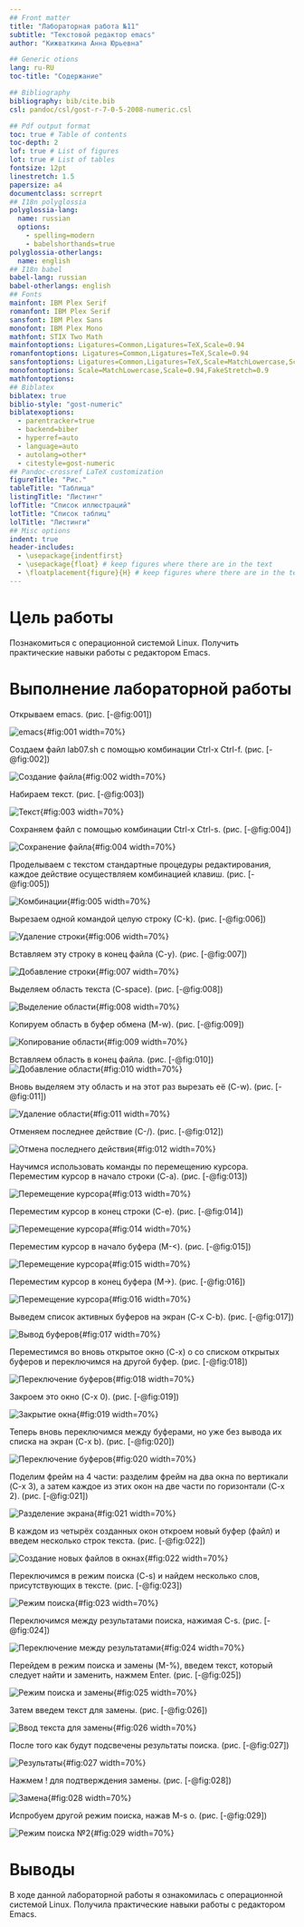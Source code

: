 ```yaml
---
## Front matter
title: "Лабораторная работа №11"
subtitle: "Текстовой редактор emacs"
author: "Кижваткина Анна Юрьевна"

## Generic otions
lang: ru-RU
toc-title: "Содержание"

## Bibliography
bibliography: bib/cite.bib
csl: pandoc/csl/gost-r-7-0-5-2008-numeric.csl

## Pdf output format
toc: true # Table of contents
toc-depth: 2
lof: true # List of figures
lot: true # List of tables
fontsize: 12pt
linestretch: 1.5
papersize: a4
documentclass: scrreprt
## I18n polyglossia
polyglossia-lang:
  name: russian
  options:
	- spelling=modern
	- babelshorthands=true
polyglossia-otherlangs:
  name: english
## I18n babel
babel-lang: russian
babel-otherlangs: english
## Fonts
mainfont: IBM Plex Serif
romanfont: IBM Plex Serif
sansfont: IBM Plex Sans
monofont: IBM Plex Mono
mathfont: STIX Two Math
mainfontoptions: Ligatures=Common,Ligatures=TeX,Scale=0.94
romanfontoptions: Ligatures=Common,Ligatures=TeX,Scale=0.94
sansfontoptions: Ligatures=Common,Ligatures=TeX,Scale=MatchLowercase,Scale=0.94
monofontoptions: Scale=MatchLowercase,Scale=0.94,FakeStretch=0.9
mathfontoptions:
## Biblatex
biblatex: true
biblio-style: "gost-numeric"
biblatexoptions:
  - parentracker=true
  - backend=biber
  - hyperref=auto
  - language=auto
  - autolang=other*
  - citestyle=gost-numeric
## Pandoc-crossref LaTeX customization
figureTitle: "Рис."
tableTitle: "Таблица"
listingTitle: "Листинг"
lofTitle: "Список иллюстраций"
lotTitle: "Список таблиц"
lolTitle: "Листинги"
## Misc options
indent: true
header-includes:
  - \usepackage{indentfirst}
  - \usepackage{float} # keep figures where there are in the text
  - \floatplacement{figure}{H} # keep figures where there are in the text
---
```


# Цель работы

Познакомиться с операционной системой Linux. Получить практические навыки работы с редактором Emacs.

# Выполнение лабораторной работы

Открываем emacs. (рис. [-@fig:001])

![emacs](image/1.png){#fig:001 width=70%}

Создаем файл lab07.sh с помощью комбинации Ctrl-x Ctrl-f. (рис. [-@fig:002])

![Создание файла](image/2.png){#fig:002 width=70%}

Набираем текст. (рис. [-@fig:003])

![Текст](image/3.png){#fig:003 width=70%}

Сохраняем файл с помощью комбинации Ctrl-x Ctrl-s. (рис. [-@fig:004])

![Сохранение файла](image/4.png){#fig:004 width=70%}

Проделываем с текстом стандартные процедуры редактирования, каждое действие осуществляем комбинацией клавиш. (рис. [-@fig:005])

![Комбинации](image/5.png){#fig:005 width=70%}

Вырезаем одной командой целую строку (С-k). (рис. [-@fig:006])

![Удаление строки](image/6.png){#fig:006 width=70%}

Вставляем эту строку в конец файла (C-y). (рис. [-@fig:007])

![Добавление строки](image/7.png){#fig:007 width=70%}

Выделяем область текста (C-space). (рис. [-@fig:008])

![Выделение области](image/8.png){#fig:008 width=70%}

Копируем область в буфер обмена (M-w). (рис. [-@fig:009])

![Копирование области](image/9.png){#fig:009 width=70%}

Вставляем область в конец файла. (рис. [-@fig:010])
![Добавление области](image/10.png){#fig:010 width=70%}

Вновь выделяем эту область и на этот раз вырезать её (C-w). (рис. [-@fig:011])

![Удаление области](image/11.png){#fig:011 width=70%}

Отменяем последнее действие (C-/). (рис. [-@fig:012])

![Отмена последнего действия](image/12.png){#fig:012 width=70%}

Научимся использовать команды по перемещению курсора. Переместим курсор в начало строки (C-a). (рис. [-@fig:013])

![Перемещение курсора](image/13.png){#fig:013 width=70%}

Переместим курсор в конец строки (C-e). (рис. [-@fig:014])

![Перемещение курсора](image/14.png){#fig:014 width=70%}

Переместим курсор в начало буфера (M-<). (рис. [-@fig:015])

![Перемещение курсора](image/15.png){#fig:015 width=70%}

Переместим курсор в конец буфера (M->). (рис. [-@fig:016])

![Перемещение курсора](image/16.png){#fig:016 width=70%}

Выведем список активных буферов на экран (C-x C-b). (рис. [-@fig:017])

![Вывод буферов](image/17.png){#fig:017 width=70%}

Переместимся во вновь открытое окно (C-x) o со списком открытых буферов и переключимся на другой буфер. (рис. [-@fig:018])

![Переключение буферов](image/18.png){#fig:018 width=70%}

Закроем это окно (C-x 0). (рис. [-@fig:019])

![Закрытие окна](image/19.png){#fig:019 width=70%}

Теперь вновь переключимся между буферами, но уже без вывода их списка на экран (C-x b). (рис. [-@fig:020])

![Переключение буферов](image/20.png){#fig:020 width=70%}

Поделим фрейм на 4 части: разделим фрейм на два окна по вертикали (C-x 3), а затем каждое из этих окон на две части по горизонтали (C-x 2). (рис. [-@fig:021])

![Разделение экрана](image/21.png){#fig:021 width=70%}

В каждом из четырёх созданных окон откроем новый буфер (файл) и введем несколько строк текста. (рис. [-@fig:022])

![Создание новых файлов в окнах](image/22.png){#fig:022 width=70%}

Переключимся в режим поиска (C-s) и найдем несколько слов, присутствующих в тексте. (рис. [-@fig:023])

![Режим поиска](image/23.png){#fig:023 width=70%}

Переключимся между результатами поиска, нажимая C-s. (рис. [-@fig:024])

![Переключение между результатами](image/24.png){#fig:024 width=70%}

Перейдем в режим поиска и замены (M-%), введем текст, который следует найти и заменить, нажмем Enter. (рис. [-@fig:025])

![Режим поиска и замены](image/25.png){#fig:025 width=70%}

Затем введем текст для замены. (рис. [-@fig:026])

![Ввод текста для замены](image/26.png){#fig:026 width=70%}

После того как будут подсвечены результаты поиска. (рис. [-@fig:027])

![Результаты](image/27.png){#fig:027 width=70%}

Нажмем ! для подтверждения замены. (рис. [-@fig:028])

![Замена](image/28.png){#fig:028 width=70%}

Испробуем другой режим поиска, нажав M-s o. (рис. [-@fig:029])

![Режим поиска №2](image/29.png){#fig:029 width=70%}

# Выводы

В ходе данной лабораторной работы я ознакомилась с операционной системой Linux. Получила практические навыки работы с редактором Emacs.
